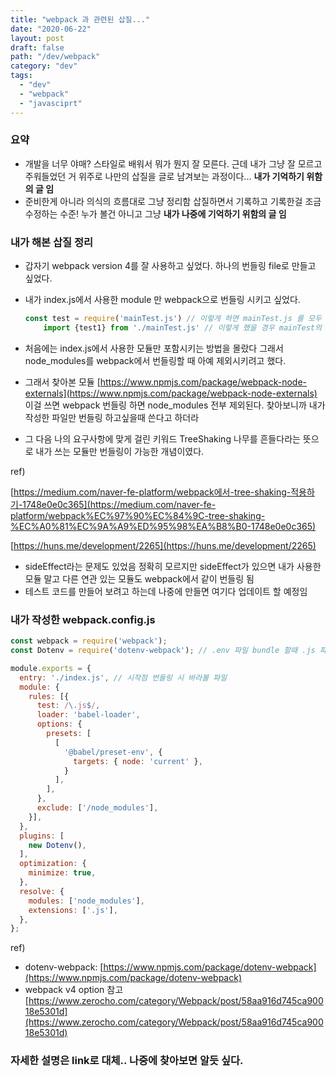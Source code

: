 ```yaml
---
title: "webpack 과 관련된 삽질..."
date: "2020-06-22"
layout: post
draft: false
path: "/dev/webpack"
category: "dev"
tags:
  - "dev"
  - "webpack"
  - "javasciprt"
---
```


### 요약

- 개발을 너무 야매? 스타일로 배워서 뭐가 뭔지 잘 모른다. 근데 내가 그냥 잘 모르고 주워들었던 거 위주로 나만의 삽질을 글로 남겨보는 과정이다... **내가 기억하기 위함의 글 임**
- 준비한게 아니라 의식의 흐름대로 그냥 정리함 삽질하면서 기록하고 기록한걸 조금 수정하는 수준! 누가 볼건 아니고 그냥 **내가 나중에 기억하기 위함의 글 임**

### 내가 해본 삽질 정리

- 갑자기 webpack version 4를 잘 사용하고 싶었다. 하나의 번들링 file로 만들고 싶었다.
- 내가 index.js에서 사용한 module 만 webpack으로 번들링 시키고 싶었다.

    ```jsx
    const test = require('mainTest.js') // 이렇게 하면 mainTest.js 를 모두 번들링하는 것으로 알고 있음
    	import {test1} from './mainTest.js' // 이렇게 했을 경우 mainTest의 test1 module만 번들링 할 수 있음
    ```

- 처음에는 index.js에서 사용한 모듈만 포함시키는 방법을 몰랐다
그래서 node_modules를 webpack에서 번들링할 때 아예 제외시키려고 했다.
- 그래서 찾아본 모듈 [https://www.npmjs.com/package/webpack-node-externals](https://www.npmjs.com/package/webpack-node-externals)
이걸 쓰면 webpack 번들링 하면 node_modules 전부 제외된다. 찾아보니까 내가 작성한 파일만 번들링 하고싶을때 쓴다고 하더라
- 그 다음 나의 요구사항에 맞게 걸린 키워드 TreeShaking
나무를 흔들다라는 뜻으로 내가 쓰는 모듈만 번들링이 가능한 개념이였다.

ref)

  [https://medium.com/naver-fe-platform/webpack에서-tree-shaking-적용하기-1748e0e0c365](https://medium.com/naver-fe-platform/webpack%EC%97%90%EC%84%9C-tree-shaking-%EC%A0%81%EC%9A%A9%ED%95%98%EA%B8%B0-1748e0e0c365)

  [https://huns.me/development/2265](https://huns.me/development/2265)

- sideEffect라는 문제도 있었음 정확히 모르지만 sideEffect가 있으면 내가 사용한 모듈 말고 다른 연관 있는 모듈도 webpack에서 같이 번들링 됨
- 테스트 코드를 만들어 보려고 하는데 나중에 만들면 여기다 업데이트 할 예정임

### 내가 작성한 webpack.config.js

```jsx
const webpack = require('webpack');
const Dotenv = require('dotenv-webpack'); // .env 파일 bundle 할때 .js 파일에 포함시키기 위함

module.exports = {
  entry: './index.js', // 시작점 번들링 시 바라볼 파일
  module: {
    rules: [{
      test: /\.js$/,
      loader: 'babel-loader',
      options: {
        presets: [
          [
            '@babel/preset-env', {
              targets: { node: 'current' },
            }
          ],
        ],
      },
      exclude: ['/node_modules'],
    }],
  },
  plugins: [
    new Dotenv(), 
  ],
  optimization: {
    minimize: true,
  },
  resolve: {
    modules: ['node_modules'],
    extensions: ['.js'],
  },
};
```

ref) 

- dotenv-webpack: [https://www.npmjs.com/package/dotenv-webpack](https://www.npmjs.com/package/dotenv-webpack)
- webpack v4 option 참고 [https://www.zerocho.com/category/Webpack/post/58aa916d745ca90018e5301d](https://www.zerocho.com/category/Webpack/post/58aa916d745ca90018e5301d)


### 자세한 설명은 link로 대체.. 나중에 찾아보면 알듯 싶다.